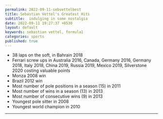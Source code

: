 ```yaml
---
permalink: 2022-09-11-sebvettelbest
title: Sebastian Vettel's Greatest Hits
subtitle:  indulging in some nostalgia
date: 2022-09-11 19:27:37 +0530
layout: default
keywords: sebastian vettel, formula1
categories: sports
published: true
---
```


- 38 laps on the soft, in Bahrain 2018
- Ferrari screw ups in Australia 2016, Canada, Germany 2016, Germany 2018, Italy 2018, China 2019, Russia 2019, Mexico 2019, Silverstone 2020 costing valuable points
- Monza 2008 win
- Brazil 2012 win
- Most number of pole positions in a season (15) in 2011
- Most number of wins in a season (13) in 2013
- Most number of consecutive wins (9) in 2013
- Youngest pole sitter in 2008
- Youngest world champion in 2010

---

